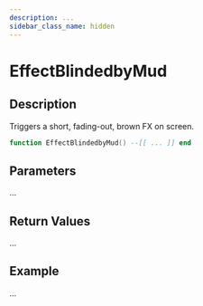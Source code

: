 ```yaml
---
description: ...
sidebar_class_name: hidden
---
```


# EffectBlindedbyMud

## Description

Triggers a short, fading-out, brown FX on screen.

```lua
function EffectBlindedbyMud() --[[ ... ]] end
```

## Parameters

...

## Return Values

...

## Example

...

